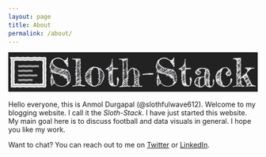 ```yaml
---
layout: page
title: About
permalink: /about/
---
```


![logo](../images/logo.jpg)

Hello everyone, this is Anmol Durgapal (@slothfulwave612). Welcome to my blogging website. I call it the *Sloth-Stack*. I have just started this website. My main goal here is to discuss football and data visuals in general. I hope you like my work.

Want to chat?  You can reach out to me on [Twitter](https://twitter.com/slothfulwave612) or [LinkedIn](https://www.linkedin.com/in/anmol-durgapal/).